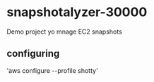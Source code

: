 # snapshotalyzer-30000

Demo project yo mnage EC2 snapshots


## configuring

'aws configure --profile shotty'
